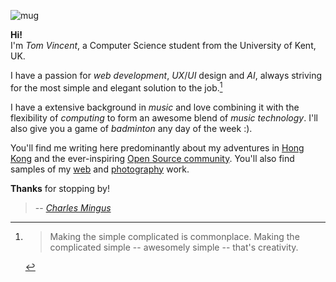 <span id="mugshot">![mug]</span>

**Hi!**  
I'm *Tom Vincent*, a Computer Science student from the University of Kent, UK.

I have a passion for *web development*, *UX*/*UI* design and *AI*, always
striving for the most simple and elegant solution to the job.[^1]

I have a extensive background in *music* and love combining it with the
flexibility of *computing* to form an awesome blend of *music technology*. I'll
also give you a game of *badminton* any day of the week :).

You'll find me writing here predominantly about my adventures in [Hong Kong][hk]
and the ever-inspiring [Open Source community][linux]. You'll also find samples
of my [web][] and [photography][photos] work.

**Thanks** for stopping by!

[^1]: > Making the simple complicated is commonplace. Making the complicated
simple -- awesomely simple -- that's creativity.
>
> -- <cite>[Charles Mingus][]</cite>

  [mug]: http://www.gravatar.com/avatar/4103b4e9e71e7d5f14b740c9d36c231f?s=140&d=mm&r=PG "My mug shot"
  [contact]: /contact/ "My contact page"
  [hk]: /category/life/ "Hong Kong posts"
  [Linux]: /category/linux/ "Linux articles"
  [Charles Mingus]: http://en.wikipedia.org/wiki/Charles_Mingus "Wikipedia entry on Charles Mingus"
  [web]: /gallery/web-portfolio/ "My web portfolio"
  [photos]: /category/gallery/ "My collection of photo galleries"

  <!--*[UX]: User Experience-->
  <!--*[UI]: User Interface-->
  <!--*[AI]: Artificial Intelligence-->
